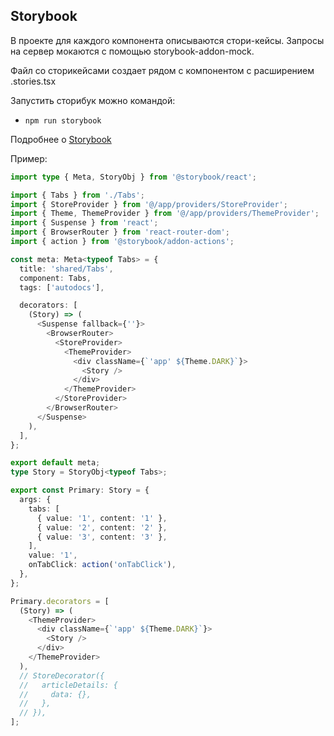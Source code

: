 ## Storybook

В проекте для каждого компонента описываются стори-кейсы.
Запросы на сервер мокаются с помощью storybook-addon-mock.

Файл со сторикейсами создает рядом с компонентом с расширением .stories.tsx

Запустить сторибук можно командой:

- `npm run storybook`

Подробнее о [Storybook](/docs/storybook.md)

Пример:

```typescript jsx
import type { Meta, StoryObj } from '@storybook/react';

import { Tabs } from './Tabs';
import { StoreProvider } from '@/app/providers/StoreProvider';
import { Theme, ThemeProvider } from '@/app/providers/ThemeProvider';
import { Suspense } from 'react';
import { BrowserRouter } from 'react-router-dom';
import { action } from '@storybook/addon-actions';

const meta: Meta<typeof Tabs> = {
  title: 'shared/Tabs',
  component: Tabs,
  tags: ['autodocs'],

  decorators: [
    (Story) => (
      <Suspense fallback={''}>
        <BrowserRouter>
          <StoreProvider>
            <ThemeProvider>
              <div className={`'app' ${Theme.DARK}`}>
                <Story />
              </div>
            </ThemeProvider>
          </StoreProvider>
        </BrowserRouter>
      </Suspense>
    ),
  ],
};

export default meta;
type Story = StoryObj<typeof Tabs>;

export const Primary: Story = {
  args: {
    tabs: [
      { value: '1', content: '1' },
      { value: '2', content: '2' },
      { value: '3', content: '3' },
    ],
    value: '1',
    onTabClick: action('onTabClick'),
  },
};

Primary.decorators = [
  (Story) => (
    <ThemeProvider>
      <div className={`'app' ${Theme.DARK}`}>
        <Story />
      </div>
    </ThemeProvider>
  ),
  // StoreDecorator({
  //   articleDetails: {
  //     data: {},
  //   },
  // }),
];
```
